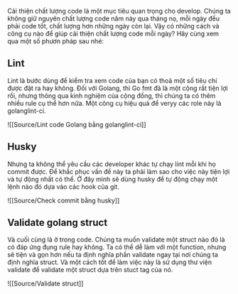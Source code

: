 Cải thiện chất lượng code là một mục tiêu quan trọng cho develop. Chúng ta không giữ nguyên chất lượng code năm này qua tháng nọ, mỗi ngày đều phải code tốt, chất lượng hơn những ngày còn lại. Vậy có những cách và công cụ nào để giúp cải thiện chất lượng code mỗi ngày? Hãy cùng xem qua một số phươn pháp sau nhé:

## Lint

Lint là bước dùng để kiểm tra xem code của bạn có thoả một số tiêu chí được đặt ra hay không. Đối với Golang, thì Go fmt đã là một cộng rất tiện lợi rồi, nhưng thông qua kinh nghiệm của cộng đồng, thì chúng ta có thêm nhiều rule cụ thể hơn nữa. Một công cụ hiệu quả để veryy các role này là golanglint-ci.

![[Source/Lint code Golang bằng golanglint-ci]]

## Husky

Nhưng ta không thể yêu cầu các developer khác tự chạy lint mỗi khi họ commit được. Để khắc phục vấn đề này ta phải làm sao cho việc này tiện lợi và tự động nhất có thể. Ở đây mình sẽ dùng husky để tự động chạy một lệnh nào đó dựa vào các hook của git.

![[Source/Check commit bằng husky]]
## Validate golang struct

Và cuối cùng là ở trong code. Chúng ta muốn validate một struct nào đó là có đáp ứng đụng rule hay không. Ta có thể dễ làm với một function, nhưng sẽ tiện và gọn hơn nếu ta định nghĩa phần validate ngay tại nơi chúng ta định nghĩa struct. Và một cách tốt để làm việc này là sử dụng thư viện validate để validate một struct dựa trên stuct tag của nó.

![[Source/Validate struct]]

